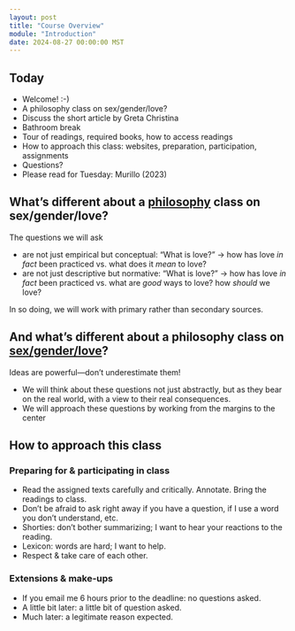 ```yaml
---
layout: post
title: "Course Overview"
module: "Introduction"
date: 2024-08-27 00:00:00 MST
---
```


## Today

- Welcome! :-)
- A philosophy class on sex/gender/love?
- Discuss the short article by Greta Christina
- Bathroom break
- Tour of readings, required books, how to access readings
- How to approach this class: websites, preparation, participation, assignments
- Questions?
- Please read for Tuesday: Murillo (2023)

## What’s different about a <u>philosophy</u> class on sex/gender/love?

The questions we will ask

- are not just empirical but conceptual: “What is love?” -> how has love *in fact* been practiced vs. what does it *mean* to love?
- are not just descriptive but normative: “What is love?” -> how has love *in fact* been practiced vs. what are *good* ways to love? how *should* we love?

In so doing, we will work with primary rather than secondary sources.

## And what’s different about a philosophy class on <u>sex/gender/love</u>?

Ideas are powerful—don’t underestimate them!

- We will think about these questions not just abstractly, but as they bear on the real world, with a view to their real consequences.
- We will approach these questions by working from the margins to the center

## How to approach this class

### Preparing for & participating in class

- Read the assigned texts carefully and critically. Annotate. Bring the readings to class.
- Don’t be afraid to ask right away if you have a question, if I use a word you don’t understand, etc.
- Shorties: don’t bother summarizing; I want to hear your reactions to the reading.
- Lexicon: words are hard; I want to help.
- Respect & take care of each other.

### Extensions & make-ups

- If you email me 6 hours prior to the deadline: no questions asked.
- A little bit later: a little bit of question asked.
- Much later: a legitimate reason expected.